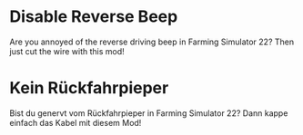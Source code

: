 # Disable Reverse Beep

Are you annoyed of the reverse driving beep in Farming Simulator 22? Then just cut the wire with this mod!

# Kein Rückfahrpieper

Bist du genervt vom Rückfahrpieper in Farming Simulator 22? Dann kappe einfach das Kabel mit diesem Mod!